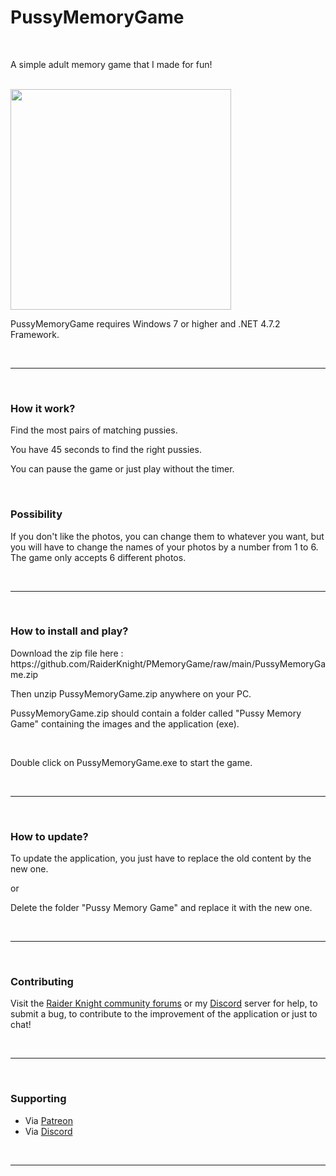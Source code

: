 # PussyMemoryGame
<br>
<p>A simple adult memory game that I made for fun!</p>
<br>
<img src="https://github.com/RaiderKnight/PMemoryGame/blob/main/PMG_screenshot700.jpg" alt"screenshot" widht="500px" height="353px">
<br>
<p>PussyMemoryGame requires Windows 7 or higher and .NET 4.7.2 Framework.</p>
<br>
<hr>
<br>
<h3>How it work?</h3>
<p>Find the most pairs of matching pussies.</p>
<p>You have 45 seconds to find the right pussies.</p>
<p>You can pause the game or just play without the timer.</p>
<br>
<h3>Possibility</h3>
<p>If you don't like the photos, you can change them to whatever you want, but you will have to change the names of your photos by a number from 1 to 6. The game only accepts 6 different photos.</p>
<br>
<hr>
<br>
<h3>How to install and play?</h3>
<p>Download the zip file here : https://github.com/RaiderKnight/PMemoryGame/raw/main/PussyMemoryGame.zip</p>
<p>Then unzip PussyMemoryGame.zip anywhere on your PC.</p>
<p>PussyMemoryGame.zip should contain a folder called "Pussy Memory Game" containing the images and the application (exe).</p>
<br>
<p>Double click on PussyMemoryGame.exe to start the game.</p>
<br>
<hr>
<br>
<h3>How to update?</h3>
<p>To update the application, you just have to replace the old content by the new one.</p>
<p>or</p>
<p>Delete the folder "Pussy Memory Game" and replace it with the new one.</p>
<br>
<hr>
<br>
<h3>Contributing</h3>
<p>Visit the <a href="https://lifeplay.site">Raider Knight community forums</a> or my <a href="https://discord.gg/d3U9E2wb4Y">Discord</a> server for help, to submit a bug, to contribute to the improvement of the application or just to chat!</p>
<br>
<hr>
<br>
<h3>Supporting</h3>
<ul>
<li>Via <a href="https://www.patreon.com/raiderknight">Patreon</a></li>
<li>Via <a href="https://www.buymeacoffee.com/raiderknight">Discord</a></li>
</ul>
<br>
<hr>
<br>